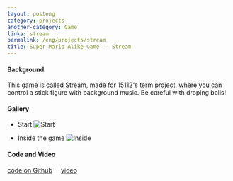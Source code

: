 ```yaml
---
layout: posteng
category: projects
another-category: Game
linka: stream
permalink: /eng/projects/stream
title: Super Mario-Alike Game -- Stream
---
```

#### Background
This game is called Stream, made for [15112](http://www.kosbie.net/cmu/fall-14/15-112/)'s term project, where you can control a stick figure with background music. Be careful with droping balls! 
#### Gallery
- Start
![Start](https://farm8.staticflickr.com/7414/16464109386_ee6b763020_z.jpg "Fig1. Start")

- Inside the game
![Inside](https://farm8.staticflickr.com/7365/16488365091_4726d72250_z.jpg "Fig2. Inside the game")

#### Code and Video
[code on Github](https://github.com/liangchen1ce/SuperDuperSimpleMario) &nbsp; &nbsp; [video](https://www.youtube.com/watch?v=1IMnEXd693o)